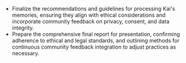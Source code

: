 - Finalize the recommendations and guidelines for processing Kai's memories, ensuring they align with ethical considerations and incorporate community feedback on privacy, consent, and data integrity.
- Prepare the comprehensive final report for presentation, confirming adherence to ethical and legal standards, and outlining methods for continuous community feedback integration to adjust practices as necessary.